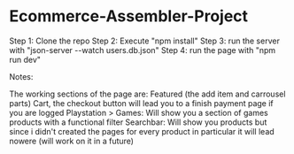 # Ecommerce-Assembler-Project
Step 1: Clone the repo
Step 2: Execute "npm install"
Step 3: run the server with "json-server --watch users.db.json"
Step 4: run the page with "npm run dev"

Notes:

The working sections of the page are:
Featured (the add item and carrousel parts)
Cart, the checkout button will lead you to a finish payment page if you are logged
Playstation > Games: Will show you a section of games products with a functional filter
Searchbar: Will show you products but since i didn't created the pages for every product in particular it will lead nowere (will work on it in a future)
